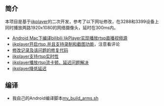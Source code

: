## 简介
本项目是基于[ijkplayer](https://github.com/bilibili/ijkplayer)的二次开发，参考了以下网址修改，在3288和3399设备上同时播放两路1920x1080的网络摄像头，延时在300ms内。

* [Android Mac下编译bilibili IjkPlayer实现播放rtsp直播视频源](https://blog.csdn.net/crazyZhangxl/article/details/83341203)
* [ijkplayer开启rtsp,并且支持录制和截图功能](https://www.jianshu.com/p/8078446fdbe6)，注意看评论
* [修改记录及该问题的修复代码](https://github.com/fengchuiyeluo/ijkplayer/commits/master)
* [ijkplayer支持rtsp实时性](https://www.jianshu.com/p/532d016d79e6)
* [ijkplayer播放rtsp流卡顿、延迟问题解决](https://blog.csdn.net/u013270727/article/details/83900062)
* [ijkplayer降低延迟](https://www.jianshu.com/p/9acd1f5a75e5)

## 编译
* 我自己的Android编译脚本[my_build_arms.sh](./my_build_arms.sh)